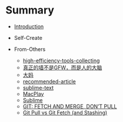 # Summary

* [Introduction](README.md)

* Self-Create

* From-Others
  * [high-efficiency-tools-collecting](http://www.jeffjade.com/2015/05/26/2015-05-26-high-efficiency-tools-collecting/)
  * [真正的墙不是GFW，而是人的大脑](https://haoel.github.io/)
  * [大妈](http://zoomquiet.io/)
  * [recommended-article](http://www.jeffjade.com/2015/02/01/2015-02-01-recommended-article/)
  * [sublime-text](http://www.jeffjade.com/2015/12/15/2015-04-17-toss-sublime-text/)
  * [MacPlay](http://macplay.leanote.com/)
  * [Sublime](http://www.jianshu.com/notebooks/432126/latest)
  * [GIT: FETCH AND MERGE, DON’T PULL](https://longair.net/blog/2009/04/16/git-fetch-and-merge/)
  * [Git Pull vs Git Fetch (and Stashing)](http://codeahoy.com/2016/04/18/10-git-pull-vs-git-fetch-(and-stashing))

